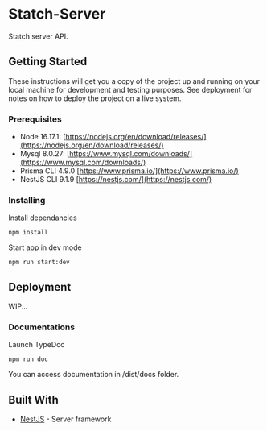 
# Statch-Server

Statch server API.

## Getting Started

These instructions will get you a copy of the project up and running on your local machine for development and testing purposes. See deployment for notes on how to deploy the project on a live system.

### Prerequisites

* Node 16.17.1: [https://nodejs.org/en/download/releases/](https://nodejs.org/en/download/releases/)
* Mysql 8.0.27: [https://www.mysql.com/downloads/](https://www.mysql.com/downloads/)
* Prisma CLI 4.9.0 [https://www.prisma.io/](https://www.prisma.io/)
* NestJS CLI 9.1.9 [https://nestjs.com/](https://nestjs.com/) 

### Installing

Install dependancies

```
npm install
```

Start app in dev mode

```
npm run start:dev
```

## Deployment

WIP...

### Documentations

Launch TypeDoc
```
npm run doc
```

You can access documentation in /dist/docs folder.

## Built With

* [NestJS](https://nestjs.com/) - Server framework